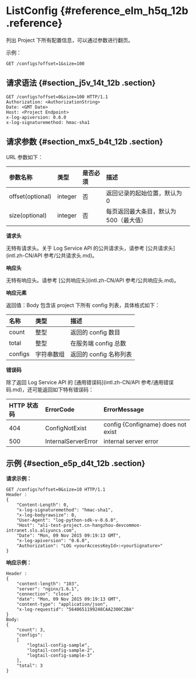 # ListConfig {#reference_elm_h5q_12b .reference}

列出 Project 下所有配置信息，可以通过参数进行翻页。

示例：

```
GET /configs?offset=1&size=100
```

## 请求语法 {#section_j5v_14t_12b .section}

```
GET /configs?offset=0&size=100 HTTP/1.1
Authorization: <AuthorizationString> 
Date: <GMT Date>
Host: <Project Endpoint>
x-log-apiversion: 0.6.0
x-log-signaturemethod: hmac-sha1
```

## 请求参数 {#section_mx5_b4t_12b .section}

URL 参数如下：

|参数名称|类型|是否必须|描述|
|:---|:-|:---|:-|
|offset\(optional\)|integer|否|返回记录的起始位置，默认为 0|
|size\(optional\)|integer|否|每页返回最大条目，默认为 500（最大值）|

**请求头**

无特有请求头。关于 Log Service API 的公共请求头，请参考 [公共请求头](intl.zh-CN/API 参考/公共请求头.md)。

**响应头**

无特有响应头。请参考 [公共响应头](intl.zh-CN/API 参考/公共响应头.md)。

**响应元素**

返回值：Body 包含该 project 下所有 config 列表，具体格式如下：

|名称|类型|描述|
|:-|:-|:-|
|count|整型|返回的 config 数目|
|total|整型|在服务端 config 总数|
|configs|字符串数组|返回的 config 名称列表|

**错误码**

除了返回 Log Service API 的 [通用错误码](intl.zh-CN/API 参考/通用错误码.md)，还可能返回如下特有错误码：

|HTTP 状态码|ErrorCode|ErrorMessage|
|:-------|:--------|:-----------|
|404|ConfigNotExist|config \{Configname\} does not exist|
|500|InternalServerError|internal server error|

## 示例 {#section_e5p_d4t_12b .section}

**请求示例：**

```
GET /configs?offset=0&size=10 HTTP/1.1
Header :
{
    "Content-Length": 0, 
    "x-log-signaturemethod": "hmac-sha1", 
    "x-log-bodyrawsize": 0, 
    "User-Agent": "log-python-sdk-v-0.6.0", 
    "Host": "ali-test-project.cn-hangzhou-devcommon-intranet.sls.aliyuncs.com", 
    "Date": "Mon, 09 Nov 2015 09:19:13 GMT", 
    "x-log-apiversion": "0.6.0", 
    "Authorization": "LOG <yourAccessKeyId>:<yourSignature>"
}
```

**响应示例：**

```
Header :
{
    "content-length": "103", 
    "server": "nginx/1.6.1", 
    "connection": "close", 
    "date": "Mon, 09 Nov 2015 09:19:13 GMT", 
    "content-type": "application/json", 
    "x-log-requestid": "5640651199248CAA2300C2BA"
}
Body:
{
    "count": 3, 
    "configs": 
    [
        "logtail-config-sample", 
        "logtail-config-sample-2", 
        "logtail-config-sample-3"
    ], 
    "total": 3
}
```

